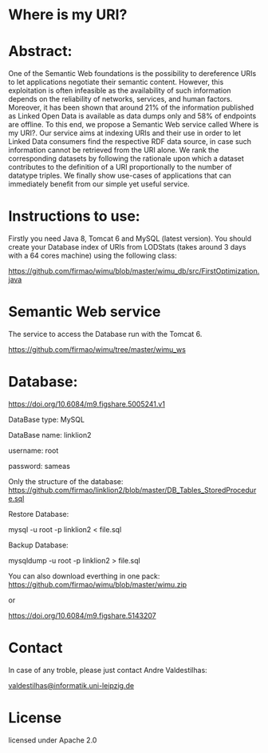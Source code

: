 # Where is my URI?

# Abstract:
One of the Semantic Web foundations is the possibility to dereference URIs to let applications negotiate their semantic content.
However, this exploitation is often infeasible as the availability of such information depends on the reliability of networks, services, and human factors.
Moreover, it has been shown that around 21% of the information published as Linked Open Data is available as data dumps only and 58% of endpoints are offline.
To this end, we propose a Semantic Web service called Where is my URI?.
Our service aims at indexing URIs and their use in order to let Linked Data consumers find the respective RDF data source, in case such information cannot be retrieved from the URI alone.
We rank the corresponding datasets by following the rationale upon which a dataset contributes to the definition of a URI proportionally to the number of datatype triples.
We finally show use-cases of applications that can immediately benefit from our simple yet useful service.

# Instructions to use:
Firstly you need Java 8, Tomcat 6 and MySQL (latest version).
You should create your Database index of URIs from LODStats (takes around 3 days with a 64 cores machine) using the following class:

https://github.com/firmao/wimu/blob/master/wimu_db/src/FirstOptimization.java

# Semantic Web service
The service to access the Database run with the Tomcat 6.

https://github.com/firmao/wimu/tree/master/wimu_ws

# Database:
https://doi.org/10.6084/m9.figshare.5005241.v1

DataBase type: MySQL

DataBase name: linklion2

username: root

password: sameas

Only the structure of the database:
https://github.com/firmao/linklion2/blob/master/DB_Tables_StoredProcedure.sql

Restore Database:

mysql -u root -p linklion2 < file.sql

Backup Database:

mysqldump -u root -p linklion2 > file.sql

You can also download everthing in one pack:
https://github.com/firmao/wimu/blob/master/wimu.zip

or

https://doi.org/10.6084/m9.figshare.5143207

# Contact
In case of any troble, please just contact Andre Valdestilhas:

valdestilhas@informatik.uni-leipzig.de

# License

licensed under Apache 2.0
